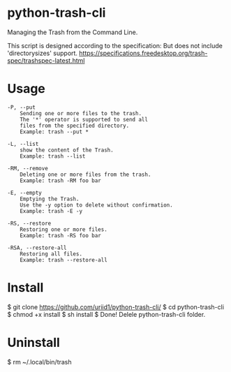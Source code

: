 # python-trash-cli
Managing the Trash from the Command Line.

This script is designed according to the specification:
But does not include 'directorysizes' support.
https://specifications.freedesktop.org/trash-spec/trashspec-latest.html

# Usage
```
-P, --put
    Sending one or more files to the trash.
    The '*' operator is supported to send all
    files from the specified directory.
    Example: trash --put *

-L, --list
    show the content of the Trash.
    Example: trash --list

-RM, --remove
    Deleting one or more files from the trash.
    Example: trash -RM foo bar

-E, --empty
    Emptying the Trash.
    Use the -y option to delete without confirmation.
    Example: trash -E -y

-RS, --restore
    Restoring one or more files.
    Example: trash -RS foo bar

-RSA, --restore-all
    Restoring all files.
    Example: trash --restore-all
```

# Install
$ git clone https://github.com/uriid1/python-trash-cli/
$ cd python-trash-cli
$ chmod +x install
$ sh install
$ Done! Delele python-trash-cli folder.

# Uninstall
$ rm ~/.local/bin/trash